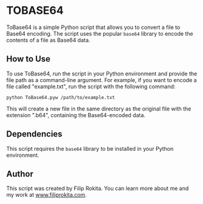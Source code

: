 # TOBASE64

ToBase64 is a simple Python script that allows you to convert a file to Base64 encoding. The script uses the popular `base64` library to encode the contents of a file as Base64 data.

## How to Use

To use ToBase64, run the script in your Python environment and provide the file path as a command-line argument. For example, if you want to encode a file called "example.txt", run the script with the following command:

```
python ToBase64.pyw /path/to/example.txt
```

This will create a new file in the same directory as the original file with the extension ".b64", containing the Base64-encoded data.

## Dependencies

This script requires the `base64` library to be installed in your Python environment.

## Author
This script was created by Filip Rokita. You can learn more about me and my work at www.filiprokita.com.
